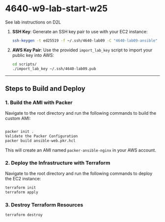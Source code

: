 # 4640-w9-lab-start-w25

See lab instructions on D2L

1. **SSH Key**: Generate an SSH key pair to use with your EC2 instance:

   ```bash
   ssh-keygen -t ed25519 -f ~/.ssh/4640-lab09 -C "4640-lab09-ansible"
   ```

2. **AWS Key Pair**: Use the provided `import_lab_key` script to import your public key into AWS:

   ```bash
   cd scripts/
   ./import_lab_key ~/.ssh/4640-lab09.pub
   ```

---

## Steps to Build and Deploy

### 1. Build the AMI with Packer

Navigate to the root directory and run the following commands to build the custom AMI:

```bash

packer init .
Validate the Packer Configuration
packer build ansible-web.pkr.hcl
```

This will create an AMI named `packer-ansible-nginx` in your AWS account.

### 2. Deploy the Infrastructure with Terraform

Navigate to the root directory and run the following commands to deploy the EC2 instance:

```bash
terraform init
terraform apply
```

### 3. Destroy Terraform Resources

```bash
terraform destroy
```
